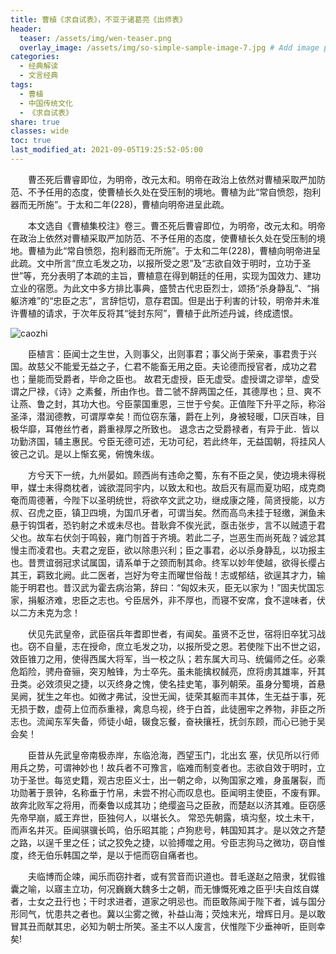 ```yaml
---
title: 曹植《求自试表》，不亚于诸葛亮《出师表》
header:
  teaser: /assets/img/wen-teaser.png
  overlay_image: /assets/img/so-simple-sample-image-7.jpg # Add image post (optional)
categories:
  - 经典解读
  - 文言经典
tags: 
  - 曹植
  - 中国传统文化
  - 《求自试表》
share: true
classes: wide
toc: true
last_modified_at: 2021-09-05T19:25:52-05:00
---
```


&emsp;&emsp;曹丕死后曹睿即位，为明帝，改元太和。明帝在政治上依然对曹植采取严加防范、不予任用的态度，使曹植长久处在受压制的境地。曹植为此“常自愤怨，抱利器而无所施”。于太和二年(228)，曹植向明帝进呈此疏。

&emsp;&emsp;本文选自《曹植集校注》卷三。曹丕死后曹睿即位，为明帝，改元太和。明帝在政治上依然对曹植采取严加防范、不予任用的态度，使曹植长久处在受压制的境地。曹植为此“常自愤怨，抱利器而无所施”。于太和二年(228)，曹植向明帝进呈此疏。文中所言“庶立毛发之功，以报所受之恩”及“志欲自效于明时，立功于圣世”等，充分表明了本疏的主旨，曹植意在得到朝廷的任用，实现为国效力、建功立业的宿愿。为此文中多方排比事典，盛赞古代忠臣烈士，颂扬“杀身静乱”、“捐躯济难”的“忠臣之志”，言辞恺切，意存君国。但是出于利害的计较，明帝并未准许曹植的请求，于次年反将其“徙封东阿”，曹植于此所述丹诚，终成遗恨。

![caozhi](https://cdn.jsdelivr.net/gh/kewtgh/PicSunflowers@main/img/caozhi.webp)

&emsp;&emsp;臣植言：臣闻士之生世，入则事父，出则事君；事父尚于荣亲，事君贵于兴国。故慈父不能爱无益之子，仁君不能畜无用之臣。夫论德而授官者，成功之君也；量能而受爵者，毕命之臣也。  故君无虚授，臣无虚受。虚授谓之谬举，虚受谓之尸禄，《诗》之素餐，所由作也。昔二虢不辞两国之任，其德厚也；旦、爽不让燕、鲁之封，其功大也。兮臣蒙国重恩，三世于兮矣。正值陛下升平之际，称浴圣泽，潜润德教，可谓厚幸矣！而位窃东藩，爵在上列，身被轻暖，□厌百味，目极华靡，耳倦丝竹者，爵重禄厚之所致也。  退念古之受爵禄者，有异于此．皆以功勤济国，辅主惠民。兮臣无德可述，无功可纪，若此终年，无益国朝，将挂风人彼己之讥。是以上惭玄冕，俯愧朱绂。

&emsp;&emsp;方兮天下一统，九州晏如。顾西尚有违命之蜀，东有不臣之吴，使边境未得税甲，媒士未得商枕者，诚欲混同宇内，以致太和也。故启灭有扈而夏功昭，成克商奄而周德著，今陛下以圣明统世，将欲卒文武之功，继成康之隆，简贤授能，以方叔、召虎之臣，镇卫四境，为国爪牙者，可谓当矣。然而高鸟未挂于轻缴，渊鱼未悬于钩饵者，恐钓射之术或未尽也。昔耿弇不俟光武，亟击张步，言不以贼遗于君父也。故车右伏剑于鸣毂，雍门刎首于齐境。若此二子，岂恶生而尚死哉？诚忿其慢主而凌君也。夫君之宠臣，欲以除患兴利；臣之事君，必以杀身静乱，以功报主也。昔贾谊弱冠求试属国，请系单于之颈而制其命。终军以妙年使越，欲得长缨占其王，羁致北阙。此二医者，岂好为夸主而曜世俗哉！志或郁结，欲逞其才力，输能于明君也。昔汉武为霍去病治第，辞曰：“匈奴未灭，臣无以家为！”固夫忧国忘家，捐躯济难，忠臣之志也。兮臣居外，非不厚也，而寝不安席，食不遑味者，伏以二方未克为念！

&emsp;&emsp;伏见先武皇帝，武臣宿兵年耆即世者，有闻矣。虽贤不乏世，宿将旧卒犹习战也。窃不自量，志在授命，庶立毛发之功，以报所受之恩。若使陛下出不世之诏，效臣锥刀之用，使得西属大将军，当一校之队；若东属大司马、统偏师之任。必乘危蹈险，骋舟奋骊，突刃触锋，为士卒先。虽未能擒权馘亮，庶将虏其雄率，歼其丑类。必效须臾之捷，以灭终身之愧，使名挂史笔，事列朝荣。虽身分蜀境，首悬吴阙，犹生之年也。如微才弗试，没世无闻，徒荣其躯而丰其体，生无益于事，死无损于数，虚荷上位而忝重禄，禽息鸟视，终于白首，此徒圈牢之养物，非臣之所志也。流闻东军失备，师徒小衄，辍食忘餐，奋袂攘衽，抚剑东顾，而心已驰于吴会矣！

&emsp;&emsp;臣昔从先武皇帝南极赤岸，东临沧海，西望玉门，北出玄	塞，伏见所以行师用兵之势，可谓神妙也！故兵者不可豫言，临难而制变者也。志欲自效于明时，立功于圣世。每览史籍，观古忠臣义士，出一朝之命，以殉国家之难，身虽屠裂，而功勋著于景钟，名称垂于竹帛，未尝不拊心而叹息也。臣闻明主使臣，不废有罪。故奔北败军之将用，而秦鲁以成其功；绝缨盗马之臣赦，而楚赵以济其难。臣窃感先帝早崩，威王弃世，臣独何人，以堪长久。  常恐先朝露，填沟壑，坟土未干，而声名并灭。臣闻骐骥长鸣，伯乐昭其能；卢狗悲号，韩国知其才。是以效之齐楚之路，以逞千里之任；试之狡免之捷，以验搏噬之用。兮臣志狗马之微功，窃自惟度，终无伯乐韩国之举，是以于悒而窃自痛者也。

&emsp;&emsp;夫临博而企竦，闻乐而窃抃者，或有赏音而识道也。昔毛遂赵之陪隶，犹假锥囊之喻，以寤主立功，何况巍巍大魏多士之朝，而无慷慨死难之臣乎!夫自炫自媒者，士女之丑行也；干时求进者，道家之明忌也。而臣敢陈闻于陛下者，诚与国分形同气，忧患共之者也。冀以尘雾之微，补益山海；荧烛末光，增辉日月。是以敢冒其丑而献其忠，必知为朝士所笑。圣主不以人废言，伏惟陛下少垂神听，臣则幸矣!

